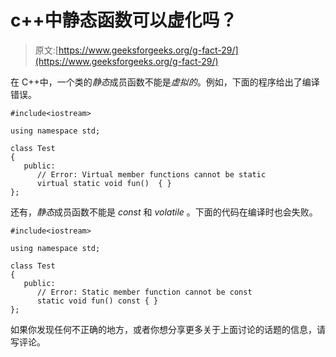# c++中静态函数可以虚化吗？

> 原文:[https://www.geeksforgeeks.org/g-fact-29/](https://www.geeksforgeeks.org/g-fact-29/)

在 C++中，一个类的*静态*成员函数不能是*虚拟的*。例如，下面的程序给出了编译错误。

```
#include<iostream>

using namespace std;    

class Test
{
   public:
      // Error: Virtual member functions cannot be static      
      virtual static void fun()  { }
};
```

还有，*静态*成员函数不能是 *const* 和 *volatile* 。下面的代码在编译时也会失败。

```
#include<iostream>

using namespace std;    

class Test
{
   public:
      // Error: Static member function cannot be const
      static void fun() const { } 
};
```

如果你发现任何不正确的地方，或者你想分享更多关于上面讨论的话题的信息，请写评论。